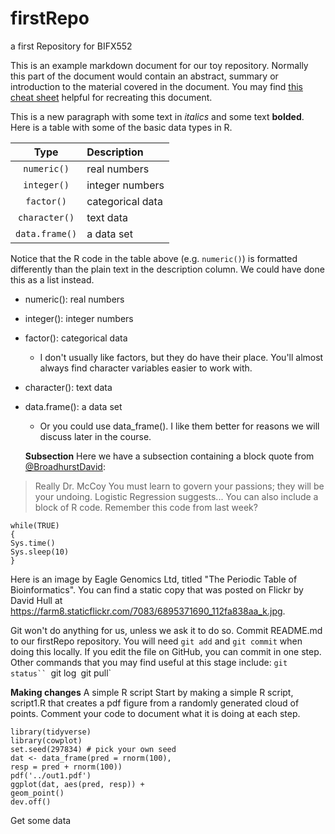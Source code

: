 # firstRepo
a first Repository for BIFX552

This is an example markdown document for our toy repository. Normally this part of the document would contain an abstract, summary or introduction to the material covered in the document. You may find [this cheat sheet](https://github.com/adam-p/markdown-here/wiki/Markdown-Cheatsheet) helpful for recreating this document.

This is a new paragraph with some text in *italics* and some text **bolded**. Here is a table with some of the basic data types in R.

|**Type**   |**Description** |
|:---------:|:---------------|
|`numeric()`  |real numbers |
|`integer()`  |integer numbers |
|`factor()`   |categorical data|
|`character()`|text data |
|`data.frame()`|a data set  |

Notice that the R code in the table above (e.g. `numeric()`) is formatted differently than the plain text in the description column. We could have done this as a list instead.

* numeric(): real numbers
* integer(): integer numbers
* factor(): categorical data
    * I don't usually like factors, but they do have their place. You'll almost always find character variables easier to work with.
* character(): text data
* data.frame(): a data set
    * Or you could use data_frame(). I like them better for reasons we will discuss later in the course.
    
    **Subsection**
Here we have a subsection containing a block quote from [@BroadhurstDavid](https://twitter.com/BroadhurstDavid):
>Really Dr. McCoy You must learn to govern your passions; they will be your undoing. Logistic Regression suggests...
>You can also include a block of R code. Remember this code from last week?
```
while(TRUE)
{
Sys.time()
Sys.sleep(10)
}
```
Here is an image by Eagle Genomics Ltd, titled "The Periodic Table of Bioinformatics". You can find a static copy that was
posted on Flickr by David Hull at <https://farm8.staticflickr.com/7083/6895371690_112fa838aa_k.jpg>.


Git won't do anything for us, unless we ask it to do so. Commit README.md to our firstRepo repository. You will need `git
add` and `git commit` when doing this locally. If you edit the file on GitHub, you can commit in one step. Other commands
that you may find useful at this stage include:
`git status``
`git log`
`git pull`

**Making changes**
A simple R script
Start by making a simple R script, script1.R that creates a pdf figure from a randomly generated cloud of points. Comment
your code to document what it is doing at each step.
```
library(tidyverse)
library(cowplot)
set.seed(297834) # pick your own seed
dat <‐ data_frame(pred = rnorm(100),
resp = pred + rnorm(100))
pdf('../out1.pdf')
ggplot(dat, aes(pred, resp)) +
geom_point()
dev.off()
```
Get some data

    
    





    
    
